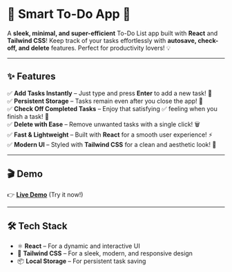 # 🚀 Smart To-Do App 📝  

A **sleek, minimal, and super-efficient** To-Do List app built with **React** and **Tailwind CSS**! Keep track of your tasks effortlessly with **autosave, check-off, and delete** features. Perfect for productivity lovers! 💡  

---

## ✨ Features  

✅ **Add Tasks Instantly** – Just type and press **Enter** to add a new task! 🚀  
✅ **Persistent Storage** – Tasks remain even after you close the app! 🔄  
✅ **Check Off Completed Tasks** – Enjoy that satisfying ✅ feeling when you finish a task! 🎯  
✅ **Delete with Ease** – Remove unwanted tasks with a single click! 🗑️  
✅ **Fast & Lightweight** – Built with **React** for a smooth user experience! ⚡  
✅ **Modern UI** – Styled with **Tailwind CSS** for a clean and aesthetic look! 🎨  

---

## 🎬 Demo  

👉 **[Live Demo](https://doston-todo.netlify.app/)** (Try it now!)  

---

## 🛠️ Tech Stack  

- ⚛️ **React** – For a dynamic and interactive UI  
- 🎨 **Tailwind CSS** – For a sleek, modern, and responsive design  
- 📦 **Local Storage** – For persistent task saving  
